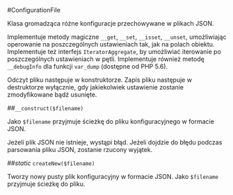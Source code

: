 #ConfigurationFile

Klasa gromadząca różne konfiguracje przechowywane w plikach JSON. 

Implementuje metody magiczne `__get`, `__set`, `__isset`, `__unset`, umożliwiając operowanie na poszczególnych ustawieniach tak, jak na polach obiektu. 
Implementuje też interfejs `IteratorAggregate`, by umożliwiać iterowanie po poszczególnych ustawieniach w pętli. 
Implementuje również metodę `__debugInfo` dla funkcji `var_dump` (dostępne od PHP 5.6).

Odczyt pliku następuje w konstruktorze. Zapis pliku następuje w destruktorze wyłącznie, gdy jakiekolwiek ustawienie zostanie zmodyfikowane bądź usunięte.

##`__construct($filename)`

Jako `$filename` przyjmuje ścieżkę do pliku konfiguracyjnego w formacie JSON.

Jeżeli plik JSON nie istnieje, wystąpi błąd. Jeżeli dojdzie do błędu podczas parsowania pliku JSON, zostanie rzucony wyjątek.

##*static* `createNew($filename)`

Tworzy nowy pusty plik konfiguracyjny w formacie JSON. Jako `$filename` przyjmuje ścieżkę do pliku.
